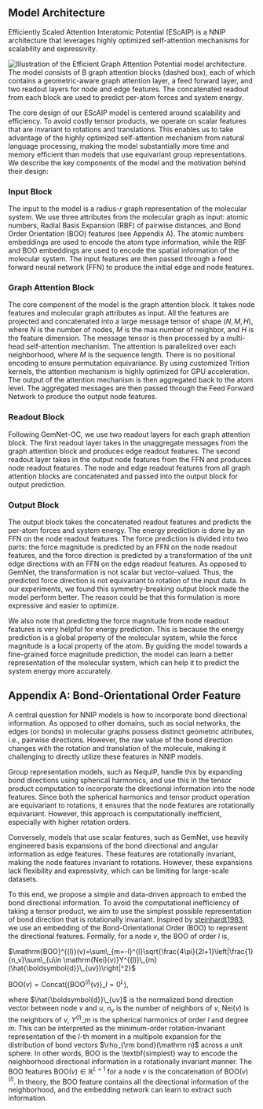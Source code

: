 ## Model Architecture

Efficiently Scaled Attention Interatomic Potential (EScAIP) is a NNIP architecture that leverages highly optimized self-attention mechanisms for scalability and expressivity.

![Illustration of the Efficient Graph Attention Potential model architecture. The model consists of $B$ graph attention blocks (dashed box), each of which contains a geometric-aware graph attention layer, a feed forward layer, and two readout layers for node and edge features. The concatenated readout from each block are used to predict per-atom forces and system energy.](assets/model_diag.jpg)


The core design of our EScAIP model is centered around scalability and efficiency. To avoid costly tensor products, we operate on scalar features that are invariant to rotations and translations. This enables us to take advantage of the highly optimized self-attention mechanism from natural language processing, making the model substantially more time and memory efficient than models that use equivariant group representations. We describe the key components of the model and the motivation behind their design:

### Input Block

The input to the model is a radius-$r$ graph representation of the molecular system. We use three attributes from the molecular graph as input: atomic numbers, Radial Basis Expansion (RBF) of pairwise distances, and Bond Order Orientation (BOO) features (see Appendix A). The atomic numbers embeddings are used to encode the atom type information, while the RBF and BOO embeddings are used to encode the spatial information of the molecular system. The input features are then passed through a feed forward neural network (FFN) to produce the initial edge and node features.

### Graph Attention Block

The core component of the model is the graph attention block. It takes node features and molecular graph attributes as input. All the features are projected and concatenated into a large message tensor of shape $(N, M, H)$, where $N$ is the number of nodes, $M$ is the max number of neighbor, and $H$ is the feature dimension. The message tensor is then processed by a multi-head self-attention mechanism. The attention is parallelized over each neighborhood, where $M$ is the sequence length. There is no positional encoding to ensure permutation equivariance. By using customized Trition kernels, the attention mechanism is highly optimized for GPU acceleration. The output of the attention mechanism is then aggregated back to the atom level. The aggregated messages are then passed through the Feed Forward Network to produce the output node features.

### Readout Block

Following GemNet-OC, we use two readout layers for each graph attention block. The first readout layer takes in the unaggregate messages from the graph attention block and produces edge readout features. The second readout layer takes in the output node features from the FFN and produces node readout features. The node and edge readout features from all graph attention blocks are concatenated and passed into the output block for output prediction.

### Output Block

The output block takes the concatenated readout features and predicts the per-atom forces and system energy. The energy prediction is done by an FFN on the node readout features. The force prediction is divided into two parts: the force magnitude is predicted by an FFN on the node readout features, and the force direction is predicted by a transformation of the unit edge directions with an FFN on the edge readout features. As opposed to GemNet, the transformation is not scalar but vector-valued. Thus, the predicted force direction is not equivariant to rotation of the input data. In our experiments, we found this symmetry-breaking output block made the model perform better. The reason could be that this formulation is more expressive and easier to optimize.

We also note that predicting the force magnitude from node readout features is very helpful for energy prediction. This is because the energy prediction is a global property of the molecular system, while the force magnitude is a local property of the atom. By guiding the model towards a fine-grained force magnitude prediction, the model can learn a better representation of the molecular system, which can help it to predict the system energy more accurately.

## Appendix A: Bond-Orientational Order Feature

A central question for NNIP models is how to incorporate bond directional information. As opposed to other domains, such as social networks, the edges (or bonds) in molecular graphs possess distinct geometric attributes, i.e., pairwise directions. However, the raw value of the bond direction changes with the rotation and translation of the molecule, making it challenging to directly utilize these features in NNIP models.

Group representation models, such as NequIP, handle this by expanding bond directions using spherical harmonics, and use this in the tensor product computation to incorporate the directional information into the node features. Since both the spherical harmonics and tensor product operation are equivariant to rotations, it ensures that the node features are rotationally equivariant. However, this approach is computationally inefficient, especially with higher rotation orders.

Conversely, models that use scalar features, such as GemNet, use heavily engineered basis expansions of the bond directional and angular information as edge features. These features are rotationally invariant, making the node features invariant to rotations. However, these expansions lack flexibility and expressivity, which can be limiting for large-scale datasets.

To this end, we propose a simple and data-driven approach to embed the bond directional information. To avoid the computational inefficiency of taking a tensor product, we aim to use the simplest possible representation of bond direction that is rotationally invariant. Inspired by [steinhardt1983](https://journals.aps.org/prb/abstract/10.1103/PhysRevB.28.784), we use an embedding of the Bond-Orientational Order (BOO) to represent the directional features. Formally, for a node $v$, the BOO of order $l$ is,

$\mathrm{BOO}^{(l)}(v)=\sum\_{m=-l}^{l}\sqrt{\frac{4\pi}{2l+1}\left|\frac{1}{n_v}\sum\_{u\in \mathrm{Nei}(v)}Y^{(l)}\_{m}(\hat{\boldsymbol{d}}\_{uv})\right|^2}$

$\mathrm{BOO}(v) = \mathrm{Concat}\left(\{\mathrm{BOO}^{(l)}(v)\}\_{l=0}^{L}\right),$

where $\hat{\boldsymbol{d}}\_{uv}$ is the normalized bond direction vector between node $v$ and $u$, $n_v$ is the number of neighbors of $v$, $\mathrm{Nei}(v)$ is the neighbors of $v$, $Y^{(l)}\_{m}$ is the spherical harmonics of order $l$ and degree $m$. This can be interpreted as the minimum-order rotation-invariant representation of the $l$-th moment in a multipole expansion for the distribution of bond vectors $\rho_{\rm bond}(\mathrm n)$ across a unit sphere. In other words, BOO is the \textbf{simplest} way to encode the neighborhood directional information in a rotationally invariant manner. The BOO features $\mathrm{BOO}(v)\in \mathbb R^{L+1}$ for a node $v$ is the concatenation of $\mathrm{BOO}(v)^{(l)}$. In theory, the BOO feature contains all the directional information of the neighborhood, and the embedding network can learn to extract such information.
